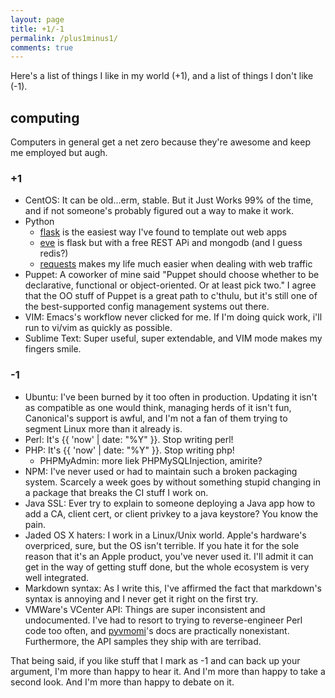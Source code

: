 ```yaml
---
layout: page
title: +1/-1
permalink: /plus1minus1/
comments: true
---
```

Here's a list of things I like in my world (+1), and a list of things I don't like (-1).

## computing

Computers in general get a net zero because they're awesome and keep me employed but augh.


### +1

- CentOS: It can be old...erm, stable. But it Just Works 99% of the time, and if not someone's probably figured out a way to make it work. 
- Python
   - [flask](http://flask.pocoo.org) is the easiest way I've found to template out web apps
   - [eve](http://python-eve.org) is flask but with a free REST APi and mongodb (and I guess redis?)
   - [requests](http://docs.python-requests.org/en/latest/) makes my life much easier when dealing with web traffic
- Puppet: A coworker of mine said "Puppet should choose whether to be declarative, functional or object-oriented. Or at least pick two." I agree that the OO stuff of Puppet is a great path to c'thulu, but it's still one of the best-supported config management systems out there.
- VIM: Emacs's workflow never clicked for me. If I'm doing quick work, i'll run to vi/vim as quickly as possible.
- Sublime Text: Super useful, super extendable, and VIM mode makes my fingers smile.


### -1

- Ubuntu: I've been burned by it too often in production. Updating it isn't as compatible as one would think, managing herds of it isn't fun, Canonical's support is awful, and I'm not a fan of them trying to segment Linux more than it already is.
- Perl: It's {{ 'now' | date: "%Y" }}. Stop writing perl!
- PHP: It's {{ 'now' | date: "%Y" }}. Stop writing php!
   - PHPMyAdmin: more liek PHPMySQLInjection, amirite?
- NPM: I've never used or had to maintain such a broken packaging system. Scarcely a week goes by without something stupid changing in a package that breaks the CI stuff I work on.
- Java SSL: Ever try to explain to someone deploying a Java app how to add a CA, client cert, or client privkey to a java keystore? You know the pain.
- Jaded OS X haters: I work in a Linux/Unix world. Apple's hardware's overpriced, sure, but the OS isn't terrible. If you hate it for the sole reason that it's an Apple product, you've never used it. I'll admit it can get in the way of getting stuff done, but the whole ecosystem is very well integrated.
- Markdown syntax: As I write this, I've affirmed the fact that markdown's syntax is annoying and I never get it right on the first try.
- VMWare's VCenter API: Things are super inconsistent and undocumented. I've had to resort to trying to reverse-engineer Perl code too often, and [pyvmomi](https://github.com/vmware/pyvmomi)'s docs are practically nonexistant. Furthermore, the API samples they ship with are terribad. 

That being said, if you like stuff that I mark as -1 and can back up your argument, I'm more than happy to hear it. And I'm more than happy to take a second look. And I'm more than happy to debate on it.
